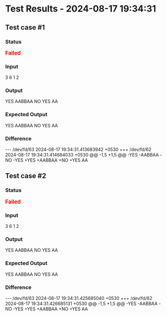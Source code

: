 # Test Results - 2024-08-17 19:34:31
## Test case #1

### Status
<span style="color:red; font-weight:bold; font-size:larger;">Failed</span>

### Input
3
6
1
2


### Output
YES
AABBAA
NO
YES
AA

### Expected Output
YES 
AABBAA 
NO 
YES 
AA

### Difference
--- /dev/fd/63	2024-08-17 19:34:31.413683942 +0530
+++ /dev/fd/62	2024-08-17 19:34:31.414684033 +0530
@@ -1,5 +1,5 @@
-YES 
-AABBAA 
-NO 
-YES 
+YES
+AABBAA
+NO
+YES
 AA

## Test case #2

### Status
<span style="color:red; font-weight:bold; font-size:larger;">Failed</span>

### Input
3
6
1
2


### Output
YES
AABBAA
NO
YES
AA

### Expected Output
YES 
AABBAA 
NO 
YES 
AA

### Difference
--- /dev/fd/63	2024-08-17 19:34:31.425685040 +0530
+++ /dev/fd/62	2024-08-17 19:34:31.426685131 +0530
@@ -1,5 +1,5 @@
-YES 
-AABBAA 
-NO 
-YES 
+YES
+AABBAA
+NO
+YES
 AA

